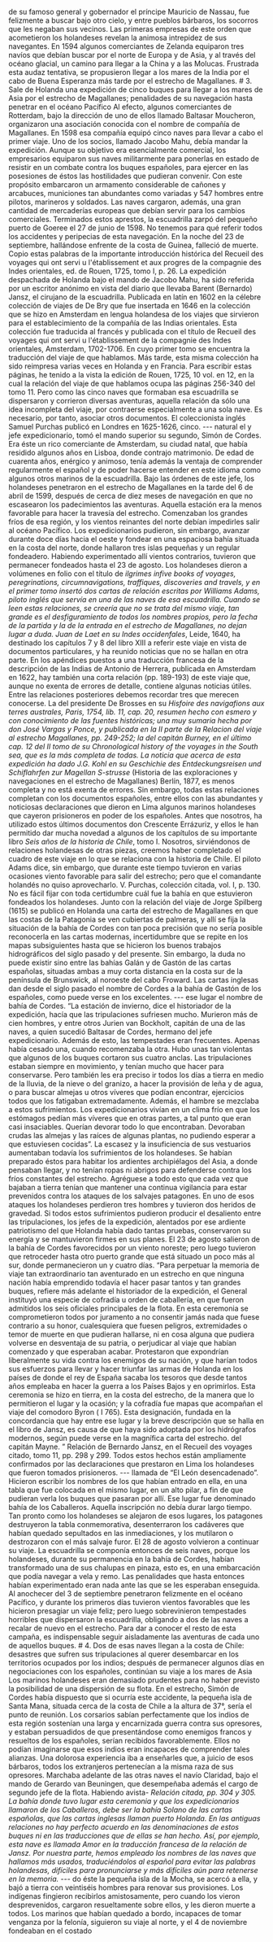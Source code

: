 de su famoso general y gobernador el príncipe Mauricio de Nassau, fue felizmente a buscar bajo otro cielo, y entre pueblos bárbaros, los socorros que les negaban sus vecinos. Las primeras empresas de este orden que acometieron los holandeses revelan la animosa intrepidez de sus navegantes. En 1594 algunos comerciantes de Zelanda equiparon tres navíos que debían buscar por el norte de Europa y de Asia, y al través del océano glacial, un camino para llegar a la China y a las Molucas. Frustrada esta audaz tentativa, se propusieron llegar a los mares de la India por el cabo de Buena Esperanza más tarde por el estrecho de Magallanes. # 3. Sale de Holanda una expedición de cinco buques para llegar a los mares de Asia por el estrecho de Magallanes; penalidades de su navegación hasta penetrar en el océano Pacífico Al efecto, algunos comerciantes de Rotterdam, bajo la dirección de uno de ellos llamado Baltasar Moucheron, organizaron una asociación conocida con el nombre de compañía de Magallanes. En 1598 esa compañía equipó cinco naves para llevar a cabo el primer viaje. Uno de los socios, llamado Jacobo Mahu, debía mandar la expedición. Aunque su objetivo era esencialmente comercial, los empresarios equiparon sus naves militarmente para ponerlas en estado de resistir en un combate contra los buques españoles, para ejercer en las posesiones de éstos las hostilidades que pudieran convenir. Con este propósito embarcaron un armamento considerable de cañones y arcabuces, municiones tan abundantes como variadas y 547 hombres entre pilotos, marineros y soldados. Las naves cargaron, además, una gran cantidad de mercaderías europeas que debían servir para los cambios comerciales. Terminados estos aprestos, la escuadrilla zarpó del pequeño puerto de Goeree el 27 de junio de 1598. No tenemos para qué referir todos los accidentes y peripecias de esta navegación. En la noche del 23 de septiembre, hallándose enfrente de la costa de Guinea, falleció de muerte. Copio estas palabras de la importante introducción histórica del Recueil des voyages qui ont servi u l'établissement et aux progres de la compagnie des Indes orientales, ed. de Rouen, 1725, tomo I, p. 26. La expedición despachada de Holanda bajo el mando de Jacobo Mahu, ha sido referida por un escritor anónimo en vista del diario que llevaba Barent (Bernardo) Jansz, el cirujano de la escuadrilla. Publicada en latín en 1602 en la célebre colección de viajes de De Bry que fue insertada en 1646 en la colección que se hizo en Amsterdam en lengua holandesa de los viajes que sirvieron para el establecimiento de la compañía de las Indias orientales. Esta colección fue traducida al francés y publicada con el título de Recueil des voyages qui ont servi u l'établissement de la compagnie des Indes orientales, Amsterdam, 1702-1706. En cuyo primer tomo se encuentra la traducción del viaje de que hablamos. Más tarde, esta misma colección ha sido reimpresa varias veces en Holanda y en Francia. Para escribir estas páginas, he tenido a la vista la edición de Rouen, 1725, 10 vol. en 12, en la cual la relación del viaje de que hablamos ocupa las páginas 256-340 del tomo 11. Pero como las cinco naves que formaban esa escuadrilla se dispersaron y corrieron diversas aventuras, aquella relación da sólo una idea incompleta del viaje, por contraerse especialmente a una sola nave. Es necesario, por tanto, asociar otros documentos. El coleccionista inglés Samuel Purchas publicó en Londres en 1625-1626, cinco. --- natural el y jefe expedicionario, tomó el mando superior su segundo, Simón de Cordes. Era éste un rico comerciante de Amsterdam, su ciudad natal, que había residido algunos años en Lisboa, donde contrajo matrimonio. De edad de cuarenta años, enérgico y animoso, tenía además la ventaja de comprender regularmente el español y de poder hacerse entender en este idioma como algunos otros marinos de la escuadrilla. Bajo las órdenes de este jefe, los holandeses penetraron en el estrecho de Magallanes en la tarde del 6 de abril de 1599, después de cerca de diez meses de navegación en que no escasearon los padecimientos las aventuras. Aquella estación era la menos favorable para hacer la travesía del estrecho. Comenzaban los grandes fríos de esa región, y los vientos reinantes del norte debían impedirles salir al océano Pacífico. Los expedicionarios pudieron, sin embargo, avanzar durante doce días hacia el oeste y fondear en una espaciosa bahía situada en la costa del norte, donde hallaron tres islas pequeñas y un regular fondeadero. Habiendo experimentado allí vientos contrarios, tuvieron que permanecer fondeados hasta el 23 de agosto. Los holandeses dieron a volúmenes en folio con el título de *ilgrimes infive books of voyages, peregrinations, circumnavigations, traffiques, discoveries and travels, y en el primer tomo insertó dos cartas de relación escritas por Williams Adams, piloto inglés que servía en una de las naves de esa escuadrilla. Cuando se leen estas relaciones, se creería que no se trata del mismo viaje, tan grande es el desfiguramiento de todos los nombres propios, pero la fecha de la partida y la de la entrada en el estrecho de Magallanes, no dejan lugar a duda. Juan de Laet en su Indes occidenfales*, Leide, 1640, ha destinado los capítulos 7 y 8 del libro XIII a referir este viaje en vista de documentos particulares, y ha reunido noticias que no se hallan en otra parte. En los apéndices puestos a una traducción francesa de la descripción de las Indias de Antonio de Herrera, publicada en Amsterdam en 1622, hay también una corta relación (pp. 189-193) de este viaje que, aunque no exenta de errores de detalle, contiene algunas noticias útiles. Entre las relaciones posteriores debemos recordar tres que merecen conocerse. La del presidente De Brosses en su *Hisfoire des navigafions aux terres australes, Paris, 1754, lib. 11, cap. 20, resumen hecho con esmero y con conocimiento de las fuentes históricas; una muy sumaria hecha por don José Vargas y Ponce, y publicada en la II parte de la Relacion del viaje al estrecho Magallanes, pp. 249-252; la del capitán Burney, en el último cap. 12 del II tomo de su Chronological history of the voyages in the South sea, que es la más completa de todas. La noticia que acerca de esta expedición ha dado J.G. Kohl en su Geschichie des Entdeckungsreisen und Schiflahrfen zur Magellan S-strusse* (Historia de las exploraciones y navegaciones en el estrecho de Magallanes) Berlín, 1877, es menos completa y no está exenta de errores. Sin embargo, todas estas relaciones completan con los documentos españoles, entre ellos con las abundantes y noticiosas declaraciones que dieron en Lima algunos marinos holandeses que cayeron prisioneros en poder de los españoles. Antes que nosotros, ha utilizado estos últimos documentos don Crescente Errázuriz, y ellos le han permitido dar mucha novedad a algunos de los capítulos de su importante libro *Seis años de la historia de Chile*, tomo I. Nosotros, sirviéndonos de relaciones holandesas de otras piezas, creemos haber completado el cuadro de este viaje en lo que se relaciona con la historia de Chile. El piloto Adams dice, sin embargo, que durante este tiempo tuvieron en varias ocasiones viento favorable para salir del estrecho; pero que el comandante holandés no quiso aprovecharlo. V. Purchas, colección citada, vol. I, p. 130. No es fácil fijar con toda certidumbre cuál fue la bahía en que estuvieron fondeados los holandeses. Junto con la relación del viaje de Jorge Spilberg (1615) se publicó en Holanda una carta del estrecho de Magallanes en que las costas de la Patagonia se ven cubiertas de palmeras, y allí se fija la situación de la bahía de Cordes con tan poca precisión que no sería posible reconocerla en las cartas modernas, incertidumbre que se repite en los mapas subsiguientes hasta que se hicieron los buenos trabajos hidrográficos del siglo pasado y del presente. Sin embargo, la duda no puede existir sino entre las bahías Galán y de Gastón de las cartas españolas, situadas ambas a muy corta distancia en la costa sur de la península de Brunswick, al noroeste del cabo Froward. Las cartas inglesas dan desde el siglo pasado el nombre de Cordes a la bahía de Gastón de los españoles, como puede verse en los excelentes. --- ese lugar el nombre de bahía de Cordes. “La estación de invierno, dice el historiador de la expedición, hacía que las tripulaciones sufriesen mucho. Murieron más de cien hombres, y entre otros Jurien van Bockholt, capitán de una de las naves, a quien sucedió Baltasar de Cordes, hermano del jefe expedicionario. Además de esto, las tempestades eran frecuentes. Apenas había cesado una, cuando recomenzaba la otra. Hubo unas tan violentas que algunos de los buques cortaron sus cuatro anclas. Las tripulaciones estaban siempre en movimiento, y tenían mucho que hacer para conservarse. Pero también les era preciso ir todos los días a tierra en medio de la lluvia, de la nieve o del granizo, a hacer la provisión de leña y de agua, o para buscar almejas u otros víveres que podían encontrar, ejercicios todos que los fatigaban extremadamente. Además, el hambre se mezclaba a estos sufrimientos. Los expedicionarios vivían en un clima frío en que los estómagos pedían más víveres que en otras partes, a tal punto que eran casi insaciables. Querían devorar todo lo que encontraban. Devoraban crudas las almejas y las raíces de algunas plantas, no pudiendo esperar a que estuviesen cocidas”. La escasez y la insuficiencia de sus vestuarios aumentaban todavía los sufrimientos de los holandeses. Se habían preparado éstos para habitar los ardientes archipiélagos del Asia, a donde pensaban llegar, y no tenían ropas ni abrigos para defenderse contra los fríos constantes del estrecho. Agréguese a todo esto que cada vez que bajaban a tierra tenían que mantener una continua vigilancia para estar prevenidos contra los ataques de los salvajes patagones. En uno de esos ataques los holandeses perdieron tres hombres y tuvieron dos heridos de gravedad. Si todos estos sufrimientos pudieron producir el desaliento entre las tripulaciones, los jefes de la expedición, alentados por ese ardiente patriotismo del que Holanda había dado tantas pruebas, conservaron su energía y se mantuvieron firmes en sus planes. El 23 de agosto salieron de la bahía de Cordes favorecidos por un viento noreste; pero luego tuvieron que retroceder hasta otro puerto grande que está situado un poco más al sur, donde permanecieron un y cuatro días. “Para perpetuar la memoria de viaje tan extraordinario tan aventurado en un estrecho en que ninguna nación había emprendido todavía el hacer pasar tantos y tan grandes buques, refiere más adelante el historiador de la expedición, el General instituyó una especie de cofradía u orden de caballería, en que fueron admitidos los seis oficiales principales de la flota. En esta ceremonia se comprometieron todos por juramento a no consentir jamás nada que fuese contrario a su honor, cualesquiera que fuesen peligros, extremidades o temor de muerte en que pudieran hallarse, ni en cosa alguna que pudiera volverse en desventaja de su patria, o perjudicar al viaje que habían comenzado y que esperaban acabar. Protestaron que expondrían liberalmente su vida contra los enemigos de su nación, y que harían todos sus esfuerzos para llevar y hacer triunfar las armas de Holanda en los países de donde el rey de España sacaba los tesoros que desde tantos años empleaba en hacer la guerra a los Países Bajos y en oprimirlos. Esta ceremonia se hizo en tierra, en la costa del estrecho, de la manera que lo permitieron el lugar y la ocasión; y la cofradía fue mapas que acompañan el viaje del comodoro Byron ( I 765). Esta designación, fundada en la concordancia que hay entre ese lugar y la breve descripción que se halla en el libro de Jansz, es causa de que haya sido adoptada por los hidrógrafos modernos, según puede verse en la magnífica carta del estrecho. del capitán Mayne. ” Relación de Bernardo Jansz, en el Recueil des voyages citado, tomo 11, pp. 298 y 299. Todos estos hechos están ampliamente confirmados por las declaraciones que prestaron en Lima los holandeses que fueron tomados prisioneros. --- llamada de “El León desencadenado”. Hicieron escribir los nombres de los que habían entrado en ella, en una tabla que fue colocada en el mismo lugar, en un alto pilar, a fin de que pudieran verla los buques que pasaran por allí. Ese lugar fue denominado bahía de los Caballeros. Aquella inscripción no debía durar largo tiempo. Tan pronto como los holandeses se alejaron de esos lugares, los patagones destruyeron la tabla conmemorativa, desenterraron los cadáveres que habían quedado sepultados en las inmediaciones, y los mutilaron o destrozaron con el más salvaje furor. El 28 de agosto volvieron a continuar su viaje. La escuadrilla se componía entonces de seis naves, porque los holandeses, durante su permanencia en la bahía de Cordes, habían transformado una de sus chalupas en pinaza, esto es, en una embarcación que podía navegar a vela y remo. Las penalidades que hasta entonces habían experimentado eran nada ante las que se les esperaban enseguida. Al anochecer del 3 de septiembre penetraron felizmente en el océano Pacífico, y durante los primeros días tuvieron vientos favorables que les hicieron presagiar un viaje feliz; pero luego sobrevinieron tempestades horribles que dispersaron la escuadrilla, obligando a dos de las naves a recalar de nuevo en el estrecho. Para dar a conocer el resto de esta campaña, es indispensable seguir aisladamente las aventuras de cada uno de aquellos buques. # 4. Dos de esas naves llegan a la costa de Chile: desastres que sufren sus tripulaciones al querer desembarcar en los territorios ocupados por los indios; después de permanecer algunos días en negociaciones con los españoles, continúan su viaje a los mares de Asia Los marinos holandeses eran demasiado prudentes para no haber previsto la posibilidad de una dispersión de su flota. En el estrecho, Simón de Cordes había dispuesto que si ocurría este accidente, la pequeña isla de Santa Mana, situada cerca de la costa de Chile a la altura de 37°, sería el punto de reunión. Los corsarios sabían perfectamente que los indios de esta región sostenían una larga y encarnizada guerra contra sus opresores, y estaban persuadidos de que presentándose como enemigos francos y resueltos de los españoles, serían recibidos favorablemente. Ellos no podían imaginarse que esos indios eran incapaces de comprender tales alianzas. Una dolorosa experiencia iba a enseñarles que, a juicio de esos bárbaros, todos los extranjeros pertenecían a la misma raza de sus opresores. Marchaba adelante de las otras naves el navío Claridad, bajo el mando de Gerardo van Beuningen, que desempeñaba además el cargo de segundo jefe de la flota. Habiendo avista- *Relación citada, pp. 304 y 305. La bahía donde tuvo lugar esta ceremonia y que los expedicionarios llamaron de los Caballeros, debe ser la bahía Solano de las cartas españolas, que las cartas inglesas llaman puerto Holanda.* *En las antiguas relaciones no hay perfecto acuerdo en las denominaciones de estos buques ni en las traducciones que de ellas se han hecho. Así, por ejemplo, esta nave es llamada Amor en la traducción francesa de la relación de Jansz. Por nuestra parte, hemos empleado los nombres de las naves que hallamos más usados, traduciéndolos al español para evitar las palabras holandesas, difíciles para pronunciarse y más difíciles aún para retenerse en la memoria.* --- do éste la pequeña isla de la Mocha, se acercó a ella, y bajó a tierra con veintiséis hombres para renovar sus provisiones. Los indígenas fingieron recibirlos amistosamente, pero cuando los vieron desprevenidos, cargaron resueltamente sobre ellos, y les dieron muerte a todos. Los marinos que habían quedado a bordo, incapaces de tomar venganza por la felonía, siguieron su viaje al norte, y el 4 de noviembre fondeaban en el costado